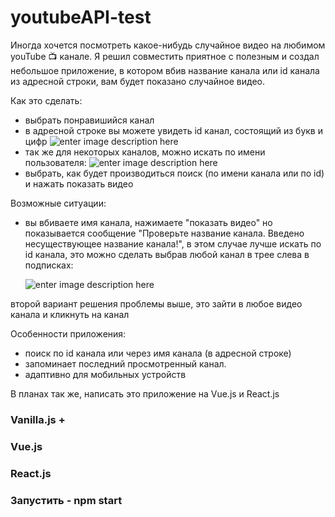 # youtubeAPI-test

Иногда хочется посмотреть какое-нибудь случайное видео на любимом youTube :tv: канале. Я решил совместить приятное с полезным и создал небольшое приложение, в котором вбив название канала или id канала из адресной строки, вам будет показано случайное видео.

Как это сделать:

- выбрать понравишийся канал
- в адресной строке вы можете увидеть id канал, состоящий из букв и цифр
 ![enter image description here](https://mdl95r.github.io/my-projects-storage/youtubeAPI-test/img/Screenshot_8.png)
- так же для некоторых каналов, можно искать по имени пользователя:
 ![enter image description here](https://mdl95r.github.io/my-projects-storage/youtubeAPI-test/img/Screenshot_9.png)
- выбрать, как будет производиться поиск (по имени канала или по id) и нажать показать видео

Возможные ситуации:
- вы вбиваете имя канала, нажимаете "показать видео" но показывается сообщение "Проверьте название канала. Введено несуществующее название канала!", в этом случае лучше искать по id канала, это можно сделать выбрав любой канал в трее слева в подписках:

  ![enter image description here](https://mdl95-showcase.ml/files/Screenshot_10.png)

второй вариант решения проблемы выше, это зайти в любое видео канала и кликнуть на канал

Особенности приложения:
- поиск по id канала или через имя канала (в адресной строке)
- запоминает последний просмотренный канал.
- адаптивно для мобильных устройств
  
В планах так же, написать это приложение на Vue.js и React.js

### Vanilla.js +
### Vue.js
### React.js

### Запустить - npm start
